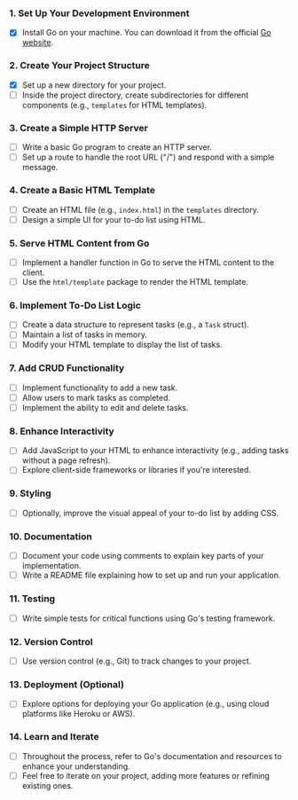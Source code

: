 ### 1. Set Up Your Development Environment

- [x] Install Go on your machine. You can download it from the official [Go website](https://golang.org/dl/).

### 2. Create Your Project Structure

- [x] Set up a new directory for your project.
- [ ] Inside the project directory, create subdirectories for different components (e.g., `templates` for HTML templates).

### 3. Create a Simple HTTP Server

- [ ] Write a basic Go program to create an HTTP server.
- [ ] Set up a route to handle the root URL ("/") and respond with a simple message.

### 4. Create a Basic HTML Template

- [ ] Create an HTML file (e.g., `index.html`) in the `templates` directory.
- [ ] Design a simple UI for your to-do list using HTML.

### 5. Serve HTML Content from Go

- [ ] Implement a handler function in Go to serve the HTML content to the client.
- [ ] Use the `html/template` package to render the HTML template.

### 6. Implement To-Do List Logic

- [ ] Create a data structure to represent tasks (e.g., a `Task` struct).
- [ ] Maintain a list of tasks in memory.
- [ ] Modify your HTML template to display the list of tasks.

### 7. Add CRUD Functionality

- [ ] Implement functionality to add a new task.
- [ ] Allow users to mark tasks as completed.
- [ ] Implement the ability to edit and delete tasks.

### 8. Enhance Interactivity

- [ ] Add JavaScript to your HTML to enhance interactivity (e.g., adding tasks without a page refresh).
- [ ] Explore client-side frameworks or libraries if you're interested.

### 9. Styling

- [ ] Optionally, improve the visual appeal of your to-do list by adding CSS.

### 10. Documentation

- [ ] Document your code using comments to explain key parts of your implementation.
- [ ] Write a README file explaining how to set up and run your application.

### 11. Testing

- [ ] Write simple tests for critical functions using Go's testing framework.

### 12. Version Control

- [ ] Use version control (e.g., Git) to track changes to your project.

### 13. Deployment (Optional)

- [ ] Explore options for deploying your Go application (e.g., using cloud platforms like Heroku or AWS).

### 14. Learn and Iterate

- [ ] Throughout the process, refer to Go's documentation and resources to enhance your understanding.
- [ ] Feel free to iterate on your project, adding more features or refining existing ones.
